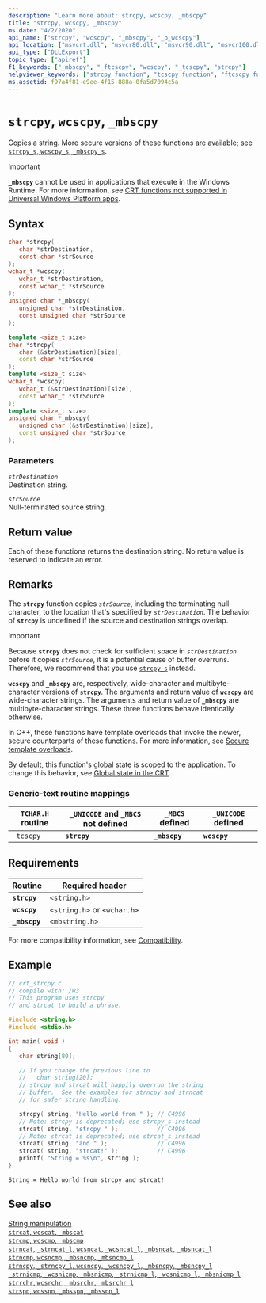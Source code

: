 ```yaml
---
description: "Learn more about: strcpy, wcscpy, _mbscpy"
title: "strcpy, wcscpy, _mbscpy"
ms.date: "4/2/2020"
api_name: ["strcpy", "wcscpy", "_mbscpy", "_o_wcscpy"]
api_location: ["msvcrt.dll", "msvcr80.dll", "msvcr90.dll", "msvcr100.dll", "msvcr100_clr0400.dll", "msvcr110.dll", "msvcr110_clr0400.dll", "msvcr120.dll", "msvcr120_clr0400.dll", "ucrtbase.dll", "api-ms-win-crt-multibyte-l1-1-0.dll", "api-ms-win-crt-string-l1-1-0.dll", "ntoskrnl.exe"]
api_type: ["DLLExport"]
topic_type: ["apiref"]
f1_keywords: ["_mbscpy", "_ftcscpy", "wcscpy", "_tcscpy", "strcpy"]
helpviewer_keywords: ["strcpy function", "tcscpy function", "ftcscpy function", "mbscpy function", "wcscpy function", "copying strings", "strings [C++], copying", "_tcscpy function", "_ftcscpy function", "_mbscpy function"]
ms.assetid: f97a4f81-e9ee-4f15-888a-0fa5d7094c5a
---
```

# `strcpy`, `wcscpy`, `_mbscpy`

Copies a string. More secure versions of these functions are available; see [`strcpy_s`, `wcscpy_s`, `_mbscpy_s`](strcpy-s-wcscpy-s-mbscpy-s.md).

> [!IMPORTANT]
> **`_mbscpy`** cannot be used in applications that execute in the Windows Runtime. For more information, see [CRT functions not supported in Universal Windows Platform apps](../../cppcx/crt-functions-not-supported-in-universal-windows-platform-apps.md).

## Syntax

```C
char *strcpy(
   char *strDestination,
   const char *strSource
);
wchar_t *wcscpy(
   wchar_t *strDestination,
   const wchar_t *strSource
);
unsigned char *_mbscpy(
   unsigned char *strDestination,
   const unsigned char *strSource
);
```

```cpp
template <size_t size>
char *strcpy(
   char (&strDestination)[size],
   const char *strSource
);
template <size_t size>
wchar_t *wcscpy(
   wchar_t (&strDestination)[size],
   const wchar_t *strSource
);
template <size_t size>
unsigned char *_mbscpy(
   unsigned char (&strDestination)[size],
   const unsigned char *strSource
);
```

### Parameters

*`strDestination`*\
Destination string.

*`strSource`*\
Null-terminated source string.

## Return value

Each of these functions returns the destination string. No return value is reserved to indicate an error.

## Remarks

The **`strcpy`** function copies *`strSource`*, including the terminating null character, to the location that's specified by *`strDestination`*. The behavior of **`strcpy`** is undefined if the source and destination strings overlap.

> [!IMPORTANT]
> Because **`strcpy`** does not check for sufficient space in *`strDestination`* before it copies *`strSource`*, it is a potential cause of buffer overruns. Therefore, we recommend that you use [`strcpy_s`](strcpy-s-wcscpy-s-mbscpy-s.md) instead.

**`wcscpy`** and **`_mbscpy`** are, respectively, wide-character and multibyte-character versions of **`strcpy`**. The arguments and return value of **`wcscpy`** are wide-character strings. The arguments and return value of **`_mbscpy`** are multibyte-character strings. These three functions behave identically otherwise.

In C++, these functions have template overloads that invoke the newer, secure counterparts of these functions. For more information, see [Secure template overloads](../secure-template-overloads.md).

By default, this function's global state is scoped to the application. To change this behavior, see [Global state in the CRT](../global-state.md).

### Generic-text routine mappings

| `TCHAR.H` routine | `_UNICODE` and `_MBCS` not defined | `_MBCS` defined | `_UNICODE` defined |
|---|---|---|---|
| `_tcscpy` | **`strcpy`** | **`_mbscpy`** | **`wcscpy`** |

## Requirements

| Routine | Required header |
|---|---|
| **`strcpy`** | `<string.h>` |
| **`wcscpy`** | `<string.h>` or `<wchar.h>` |
| **`_mbscpy`** | `<mbstring.h>` |

For more compatibility information, see [Compatibility](../compatibility.md).

## Example

```C
// crt_strcpy.c
// compile with: /W3
// This program uses strcpy
// and strcat to build a phrase.

#include <string.h>
#include <stdio.h>

int main( void )
{
   char string[80];

   // If you change the previous line to
   //   char string[20];
   // strcpy and strcat will happily overrun the string
   // buffer.  See the examples for strncpy and strncat
   // for safer string handling.

   strcpy( string, "Hello world from " ); // C4996
   // Note: strcpy is deprecated; use strcpy_s instead
   strcat( string, "strcpy " );           // C4996
   // Note: strcat is deprecated; use strcat_s instead
   strcat( string, "and " );              // C4996
   strcat( string, "strcat!" );           // C4996
   printf( "String = %s\n", string );
}
```

```Output
String = Hello world from strcpy and strcat!
```

## See also

[String manipulation](../string-manipulation-crt.md)\
[`strcat`, `wcscat`, `_mbscat`](strcat-wcscat-mbscat.md)\
[`strcmp`, `wcscmp`, `_mbscmp`](strcmp-wcscmp-mbscmp.md)\
[`strncat`, `_strncat_l`, `wcsncat`, `_wcsncat_l`, `_mbsncat`, `_mbsncat_l`](strncat-strncat-l-wcsncat-wcsncat-l-mbsncat-mbsncat-l.md)\
[`strncmp`, `wcsncmp`, `_mbsncmp`, `_mbsncmp_l`](strncmp-wcsncmp-mbsncmp-mbsncmp-l.md)\
[`strncpy`, `_strncpy_l`, `wcsncpy`, `_wcsncpy_l`, `_mbsncpy`, `_mbsncpy_l`](strncpy-strncpy-l-wcsncpy-wcsncpy-l-mbsncpy-mbsncpy-l.md)\
[`_strnicmp`, `_wcsnicmp`, `_mbsnicmp`, `_strnicmp_l`, `_wcsnicmp_l`, `_mbsnicmp_l`](strnicmp-wcsnicmp-mbsnicmp-strnicmp-l-wcsnicmp-l-mbsnicmp-l.md)\
[`strrchr`, `wcsrchr`, `_mbsrchr`, `_mbsrchr_l`](strrchr-wcsrchr-mbsrchr-mbsrchr-l.md)\
[`strspn`, `wcsspn`, `_mbsspn`, `_mbsspn_l`](strspn-wcsspn-mbsspn-mbsspn-l.md)
